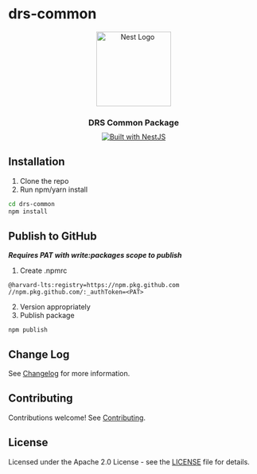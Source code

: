 # drs-common

<div align="center">
  <a href="http://nestjs.com/" target="_blank">
    <img src="https://nestjs.com/img/logo_text.svg" width="150" alt="Nest Logo" />
  </a>
</div>

<h3 align="center" style="margin-bottom: 10px;">DRS Common Package</h3>

<div align="center">
  <a href="https://nestjs.com" target="_blank">
    <img src="https://img.shields.io/badge/built%20with-NestJs-red.svg" alt="Built with NestJS">
  </a>
</div>

## Installation

1. Clone the repo
2. Run npm/yarn install

```bash
cd drs-common
npm install
```

## Publish to GitHub

***Requires PAT with write:packages scope to publish***

1. Create .npmrc

```
@harvard-lts:registry=https://npm.pkg.github.com
//npm.pkg.github.com/:_authToken=<PAT>
```

2. Version appropriately
2. Publish package

```
npm publish
```

## Change Log

See [Changelog](CHANGELOG.md) for more information.

## Contributing

Contributions welcome! See [Contributing](CONTRIBUTING.md).

## License

Licensed under the Apache 2.0 License - see the [LICENSE](LICENSE) file for details.
